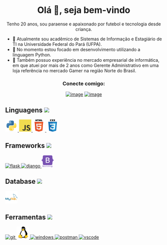 <h1 align="center">Olá 👋, seja bem-vindo</h1>

<p align="center">Tenho 20 anos, sou paraense e apaixonado por futebol e tecnologia desde criança. </p>

- 🔭 Atualmente sou acadêmico de Sistemas de Informação e Estagiário de TI na Universidade Federal do Pará (UFPA).
- 🌱 No momento estou focado em desenvolvimento utilizando a linguagem Python.
- 🤔 Também possuo experiência no mercado empresarial de informática, em que atuei por mais de 2 anos como Gerente Administrativo em uma loja referência no mercado Gamer na região Norte do Brasil.

<h3 align="center">Conecte comigo:</h3>
<div align="center">

[![image](https://img.shields.io/badge/LinkedIn-0077B5?style=for-the-badge&logo=linkedin&logoColor=white)](https://www.linkedin.com/in/luizrodgs)
[![image](https://img.shields.io/badge/Gmail-D14836?style=for-the-badge&logo=gmail&logoColor=white)](mailto:luizrodgs1@gmail.com)
  
</div>

## Linguagens <img src="https://media.giphy.com/media/iY8CRBdQXODJSCERIr/giphy.gif" width="30px">&nbsp; 
<p align="left"> <a href="https://www.python.org" target="_blank" rel="noreferrer"> <img src="https://raw.githubusercontent.com/devicons/devicon/master/icons/python/python-original.svg" alt="python" width="40" height="40"/> </a> <a href="https://developer.mozilla.org/en-US/docs/Web/JavaScript" target="_blank" rel="noreferrer"> <img src="https://raw.githubusercontent.com/devicons/devicon/master/icons/javascript/javascript-original.svg" alt="javascript" width="40" height="40"/> </a> <a href="https://www.w3.org/html/" target="_blank" rel="noreferrer"> <img src="https://raw.githubusercontent.com/devicons/devicon/master/icons/html5/html5-original-wordmark.svg" alt="html5" width="40" height="40"/> </a> <a href="https://www.w3schools.com/css/" target="_blank" rel="noreferrer"> <img src="https://raw.githubusercontent.com/devicons/devicon/master/icons/css3/css3-original-wordmark.svg" alt="css3" width="40" height="40"/> </a> </p>

## Frameworks <img src="https://media.giphy.com/media/iY8CRBdQXODJSCERIr/giphy.gif" width="30px">&nbsp; 
<p align="left"> <a href="https://flask.palletsprojects.com/" target="_blank" rel="noreferrer"> <img src="https://www.kindpng.com/picc/m/188-1882416_flask-python-logo-hd-png-download.png" alt="flask" width="40" height="40"/> </a> <a href="https://www.djangoproject.com/" target="_blank" rel="noreferrer"> <img src="https://icon-library.com/images/django-icon/django-icon-0.jpg" alt="django" width="40" height="40"/> </a> <a href="https://getbootstrap.com" target="_blank" rel="noreferrer"> <img src="https://raw.githubusercontent.com/devicons/devicon/master/icons/bootstrap/bootstrap-plain-wordmark.svg" alt="bootstrap" width="40" height="40"/> </a> </p>

## Database <img src="https://media.giphy.com/media/iY8CRBdQXODJSCERIr/giphy.gif" width="30px">&nbsp; 
<p align="left"> <a href="https://www.mysql.com/" target="_blank" rel="noreferrer"> <img src="https://raw.githubusercontent.com/devicons/devicon/master/icons/mysql/mysql-original-wordmark.svg" alt="mysql" width="40" height="40"/> </a> </p>

## Ferramentas <img src="https://media.giphy.com/media/iY8CRBdQXODJSCERIr/giphy.gif" width="30px">&nbsp; 
<p align="left"> <a href="https://git-scm.com/" target="_blank" rel="noreferrer"> <img src="https://www.vectorlogo.zone/logos/git-scm/git-scm-icon.svg" alt="git" width="40" height="40"/> </a> <a href="https://www.linux.org/" target="_blank" rel="noreferrer"> <img src="https://raw.githubusercontent.com/devicons/devicon/master/icons/linux/linux-original.svg" alt="linux" width="40" height="40"/> </a> <a href="https://www.microsoft.com/pt-br/windows" target="_blank" rel="noreferrer"> <img src="https://upload.wikimedia.org/wikipedia/commons/thumb/4/48/Windows_logo_-_2012_%28dark_blue%29.svg/2048px-Windows_logo_-_2012_%28dark_blue%29.svg.png" alt="windows" width="40" height="40"/> </a> <a href="https://postman.com" target="_blank" rel="noreferrer"> <img src="https://www.vectorlogo.zone/logos/getpostman/getpostman-icon.svg" alt="postman" width="40" height="40"/> </a> <a href="https://code.visualstudio.com/" target="_blank" rel="noreferrer"> <img src="https://upload.wikimedia.org/wikipedia/commons/thumb/9/9a/Visual_Studio_Code_1.35_icon.svg/2048px-Visual_Studio_Code_1.35_icon.svg.png" alt="vscode" width="40" height="40"/> </a> </p>

<br>
